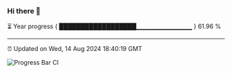 ### Hi there 👋

⏳ Year progress { ██████████████████▁▁▁▁▁▁▁▁▁▁▁▁ } 61.96 %

---

⏰ Updated on Wed, 14 Aug 2024 18:40:19 GMT

![Progress Bar CI](https://github.com/IshwaranRudhara/GIT-ACTION/workflows/Progress%20Bar%20CI/badge.svg)
